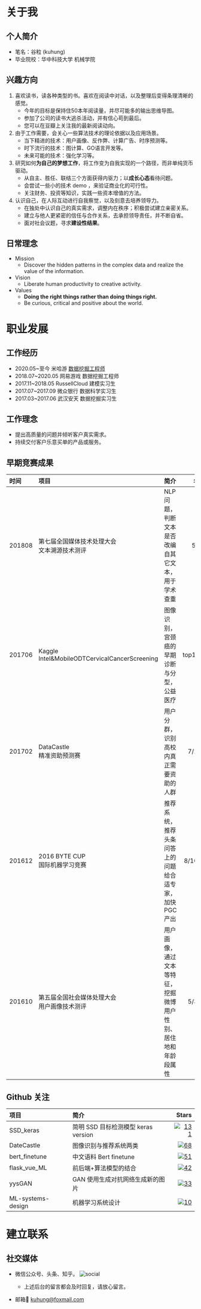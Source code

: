 
# 关于我
## 个人简介

- 笔名：谷粒 (kuhung) 
- 毕业院校：华中科技大学 机械学院


## 兴趣方向
1. 喜欢读书，读各种类型的书。喜欢在阅读中对话，以及整理后变得条理清晰的感觉。
     - 今年的目标是保持住50本年阅读量，并尽可能多的输出思维导图。
     - 参加了公司的读书大逃杀活动，并有信心苟到最后。
     - 您可以在豆瓣上关注我的最新阅读动向。
2. 由于工作需要，会关心一些算法技术的理论依据以及应用场景。
     -  当下精进的技术：用户画像、反作弊、计算广告、时序预测等。
     -  时下流行的技术：图计算、GO语言开发等。
     -  未来可能的技术：强化学习等。
3. 研究如何**为自己的梦想工作**，将工作变为自我实现的一个路径，而非单纯货币驱动。
     - 从自主、胜任、联结三个方面获得内驱力；以**成长心态**看待问题。
     - 会尝试一些小的技术 demo ，来验证商业化的可行性。
     - 关注财务、投资等知识，实践一些资本增值的方法。
4. 认识自己，在人际互动进行自我察觉，以及刻意去培养领导力。
     - 在独处中认识自己的真实需求，调整内在秩序；积极尝试建立亲密关系。
     - 建立与他人更紧密的信任与合作关系，去承担领导责任，并不断自省。
     - 面对社会议题，寻求**建设性结果**。


## 日常理念

- Mission 
  - Discover the hidden patterns in the complex data and realize the value of the information.
- Vision 
  - Liberate human productivity to creative activity.
- Values
  - **Doing the right things rather than doing things right.**
  - Be curious, critical and positive about the world.





# 职业发展

## 工作经历

- 2020.05~至今 米哈游 [数据挖掘工程师](https://kuhungio.me/2019/what-is-data-mining/)
- 2018.07~2020.05 网易游戏 数据挖掘工程师
- 2017.11~2018.05 RussellCloud 建模实习生
- 2017.07~2017.09 微众银行 数据科学实习生
- 2017.03~2017.06 武汉安天 数据挖掘实习生

## 工作理念
- 提出高质量的问题并倾听客户真实需求。
- 持续交付客户乐意买单的产品或服务。

## 早期竞赛成果

<center>

| 时间 | 项目 | 简介 | 名次 |
| :-| :- | :- | -: |
| 201808 | 第七届全国媒体技术处理大会<br>文本溯源技术测评 | NLP 问题，判断文本是否改编自其它文本，用于学术查重 | 5/95 |
| 201706 | Kaggle<br>Intel&MobileODTCervicalCancerScreening | 图像识别，宫颈癌的早期诊断与分型，公益医疗 | top10% |
| 201702 | DataCastle<br>精准资助预测赛 | 用户分群，识别高校内真正需要资助的人群 | 7/124 |
| 201612 | 2016 BYTE CUP<br>国际机器学习竞赛 | 推荐系统，推荐头条问答上的问题给合适专家，加快 PGC 产出| 8/1029|
| 201610 | 第五届全国社会媒体处理大会<br>用户画像技术测评 | 用户画像，通过文本等特征，挖掘微博用户性别、居住地和年龄段属性 | 5/373 |
</center>

## <span id="github">Github 关注</span> 
<!--
[![GitHub followers](https://img.shields.io/github/followers/kuhung.svg?&label=Follow&maxAge=2592000)](https://github.com/kuhung)
-->

| 项目 | 简介 | Stars |
| :-| :-| -: |
| SSD_keras | 简明 SSD 目标检测模型 keras version | [![131](https://img.shields.io/github/stars/kuhung/SSD_keras)](https://github.com/kuhung/SSD_keras) |
| DateCastle | 图像识别与推荐系统两类 | [![68](https://img.shields.io/github/stars/kuhung/DateCastle)](https://github.com/kuhung/DateCastle) |
| bert_finetune| 中文语料 Bert finetune | [![51](https://img.shields.io/github/stars/kuhung/bert_finetune)](https://github.com/kuhung/bert_finetune) |
| flask_vue_ML| 前后端+算法模型的结合 |[![42](https://img.shields.io/github/stars/kuhung/flask_vue_ML)](https://github.com/kuhung/flask_vue_ML) |
| yysGAN | GAN 使用生成对抗网络生成新的图片 | [![33](https://img.shields.io/github/stars/kuhung/yysGAN)](https://github.com/kuhung/yysGAN) |
| ML-systems-design | 机器学习系统设计 | [![10](https://img.shields.io/github/stars/kuhung/machine-learning-systems-design)](https://github.com/kuhung/machine-learning-systems-design) |


# 建立联系

## 社交媒体
- 微信公众号、头条、知乎。
![social](https://kuhungio.me/images/post/social.jpg)
  - 上述后台的留言都会及时回复，请放心留言。

- 邮箱📮 kuhung@foxmail.com
  
